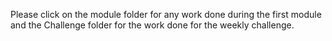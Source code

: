 Please click on the module folder for any work done during the first module and the Challenge folder for the work done for the weekly challenge.
